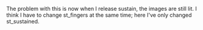 The problem with this is now when I release sustain, the images are still lit. I think I have to change st_fingers at the same time; here I've only changed st_sustained.
